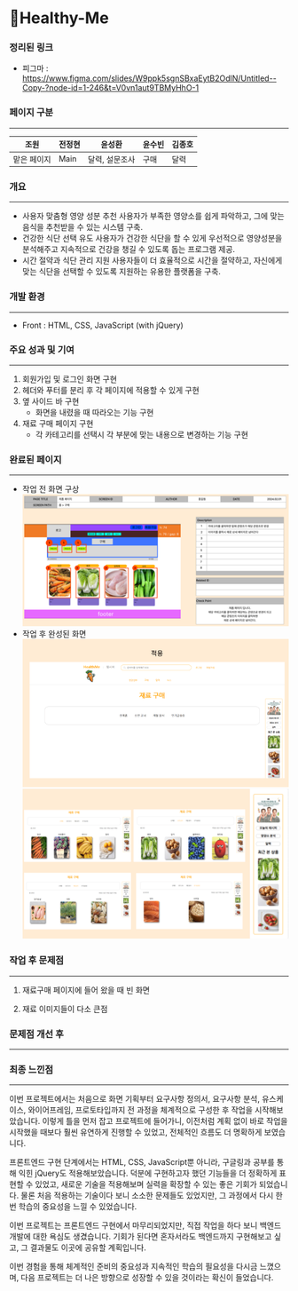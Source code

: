 # 💪Healthy-Me

### 정리된 링크
* 피그마 : https://www.figma.com/slides/W9ppk5sgnSBxaEytB2OdlN/Untitled--Copy-?node-id=1-246&t=V0vn1aut9TBMyHhO-1

### 페이지 구분
----------------------
| 조원 | 전정현 | 윤성환 | 윤수빈 | 김종호 |
|--------|--------|--------|--------|--------|
| 맡은 페이지 | Main | 달력, 설문조사 | 구매 | 달력 |

### 개요
-----
* 사용자 맞춤형 영양 성분 추천 사용자가 부족한 영양소를 쉽게 파악하고, 그에 맞는 음식을 추천받을 수 있는 시스템 구축.
* 건강한 식단 선택 유도 사용자가 건강한 식단을 할 수 있게 우선적으로 영양성분을 분석해주고  지속적으로 건강을 챙길 수 있도록 돕는 프로그램 제공.
* 시간 절약과 식단 관리 지원 사용자들이 더 효율적으로 시간을 절약하고, 자신에게 맞는 식단을 선택할 수 있도록 지원하는 유용한 플랫폼을 구축.

### 개발 환경
---------------
* Front : HTML, CSS, JavaScript (with jQuery)

### 주요 성과 및 기여
------
1. 회원가입 및 로그인 화면 구현
2. 헤더와 푸터를 분리 후 각 페이지에 적용할 수 있게 구현
3. 옆 사이드 바 구현
   * 화면을 내렸을 때 따라오는 기능 구현
4. 재료 구매 페이지 구현
   * 각 카테고리를 선택시 각 부분에 맞는 내용으로 변경하는 기능 구현

### 완료된 페이지
----------
* 작업 전 화면 구상
![first](./Healthy_Me/초기%20작업%20초안.PNG)
* 작업 후 완성된 화면   
![first](./Healthy_Me/초기도안으로%20만든%20화면.PNG)
![first](./Healthy_Me/purchase.PNG) 

### 작업 후 문제점
-------
1. 재료구매 페이지에 들어 왔을 때 빈 화면

2. 재료 이미지들이 다소 큰점


### 문제점 개선 후 
------

### 최종 느낀점
-------
이번 프로젝트에서는 처음으로 화면 기획부터 요구사항 정의서, 요구사항 분석, 유스케이스, 와이어프레임, 프로토타입까지 전 과정을 체계적으로 구성한 후 작업을 시작해보았습니다. 이렇게 틀을 먼저 잡고 프로젝트에 들어가니, 이전처럼 계획 없이 바로 작업을 시작했을 때보다 훨씬 유연하게 진행할 수 있었고, 전체적인 흐름도 더 명확하게 보였습니다.

프론트엔드 구현 단계에서는 HTML, CSS, JavaScript뿐 아니라, 구글링과 공부를 통해 익힌 jQuery도 적용해보았습니다. 덕분에 구현하고자 했던 기능들을 더 정확하게 표현할 수 있었고, 새로운 기술을 적용해보며 실력을 확장할 수 있는 좋은 기회가 되었습니다. 물론 처음 적용하는 기술이다 보니 소소한 문제들도 있었지만, 그 과정에서 다시 한 번 학습의 중요성을 느낄 수 있었습니다.

이번 프로젝트는 프론트엔드 구현에서 마무리되었지만, 직접 작업을 하다 보니 백엔드 개발에 대한 욕심도 생겼습니다. 기회가 된다면 혼자서라도 백엔드까지 구현해보고 싶고, 그 결과물도 이곳에 공유할 계획입니다.

이번 경험을 통해 체계적인 준비의 중요성과 지속적인 학습의 필요성을 다시금 느꼈으며, 다음 프로젝트는 더 나은 방향으로 성장할 수 있을 것이라는 확신이 들었습니다.
